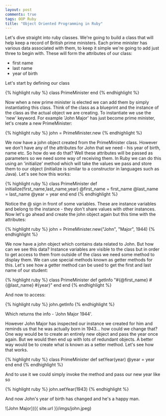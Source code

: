 ```yaml
---
layout: post
comments: true
tags: OOP Ruby
title: "Object Oriented Programming in Ruby"
---
```

<p>Let's dive straight into ruby classes. We're going to build a class that will help keep a record of British prime ministers. Each prime minister has various data associated with them, to keep it simple we're going to add just three to begin with. These will form the attributes of our class:
  <ul>
    <li>first name</li>
    <li>last name</li>
    <li>year of birth</li>
  </ul>
</p>

<p>Let's start by defining our class</p>

{% highlight ruby %} 
  class PrimeMinister 
end 
{% endhighlight %}

<p>Now when a new prime minister is elected we can add them by simply instantiating this class. Think of the class as a blueprint and the instance of the class as the actual object we are creating. To instantiate we use the 'new' keyword. For example 'John Major' has just become prime minister, let's create a new PrimeMinister:</p>

{% highlight ruby %} 
  john = PrimeMinister.new 
{% endhighlight %}

<p>We now have a john object created from the PrimeMinister class. However we don't have any of the attributes for John that we need - his year of birth, name etc. So how do we do that? Well these attributes will be passed as parameters so we need some way of receiving them. In Ruby we can do this using an 'initialize' method which will take the values we pass and store them to our object (initialize is similar to a constructor in languages such as Java). Let's see how this works:</p>

{% highlight ruby %} 
  class PrimeMinister 
  def initialize(first_name,last_name,year) 
    @first_name = first_name 
    @last_name = last_name 
    @year = year 
  end 
end 
{% endhighlight %}

<p>Notice the @ sign in front of some variables. These are instance variables and belong to the instance - they don't share values with other instances. Now let's go ahead and create the john object again but this time with the attributes:</p>

{% highlight ruby %} 
john = PrimeMinister.new("John", "Major", 1944) 
{% endhighlight %}

<p>We now have a john object which contains data related to John. But how can we see this data? Instance variables are visible to the class but in order to get access to them from outside of the class we need some method to display them. We can use special methods known as getter methods for this. Let's see how a getter method can be used to get the first and last name of our student:</p>

{% highlight ruby %} 
class PrimeMinister 
  def getInfo "#{@first_name} #{@last_name} #{year}" 
  end 
end 
{% endhighlight %}

<p>And now to access:</p>
{% highlight ruby %} 
john.getInfo 
{% endhighlight %}

<p>Which returns the info - 'John Major 1944'.</p>

<p>However John Major has inspected our instance we created for him and reminds us that he was actually born in 1943... how could we change that? One way would be to create an entirely new object and pass the year once again. But we would then end up with lots of redundant objects. A better way would be to create what is known as a setter method. Let's see how that works.</p>

{% highlight ruby %} 
class PrimeMinister 
  def setYear(year) @year = year 
  end 
end
{% endhighlight %}

<p>And to use it we could simply invoke the method and pass our new year like so</p>
{% highlight ruby %} 
john.setYear(1943) 
{% endhighlight %}

<p>And now John's year of birth has changed and he's a happy man.</p>

![John Major]({{ site.url }}/imgs/john.jpeg)
